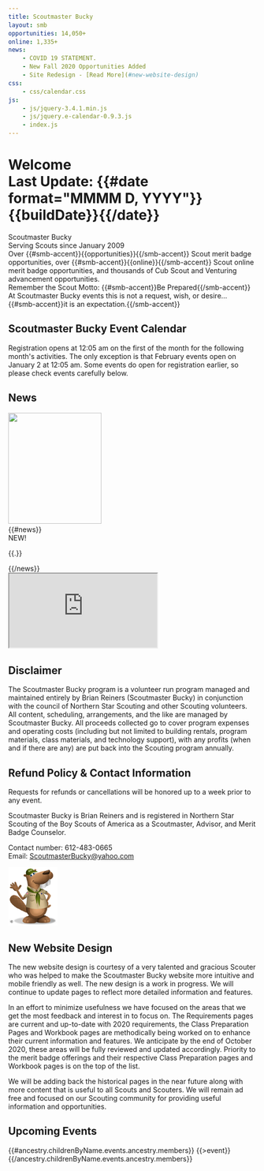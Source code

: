 ```yaml
---
title: Scoutmaster Bucky
layout: smb
opportunities: 14,050+
online: 1,335+
news:
    - COVID 19 STATEMENT.
    - New Fall 2020 Opportunities Added
    - Site Redesign - [Read More](#new-website-design)
css:
    - css/calendar.css
js:
    - js/jquery-3.4.1.min.js
    - js/jquery.e-calendar-0.9.3.js
    - index.js
---
```


<script>window.events = [];</script>

# <div class="D(f) Jc(sb) Ai(b) Fxd(c)--s"><div>Welcome</div><div class="Fz(0.4em) Fw(n) Tt(n)">Last Update: {{#date format="MMMM D, YYYY"}}{{buildDate}}{{/date}}</div></div>

<div class="C(smbThmTx) Fw(b) Fz(2em) D(f) Jc(c)">Scoutmaster Bucky</div>
<div class="D(f) Jc(c) Pb(1em)">Serving Scouts since January 2009</div>

<div class="Maw(450px) Ta(c) Mx(a)">Over {{#smb-accent}}{{opportunities}}{{/smb-accent}} Scout merit badge opportunities, over {{#smb-accent}}{{online}}{{/smb-accent}} Scout online merit badge opportunities, and thousands of Cub Scout and Venturing advancement opportunities.</div>

<div class="Ta(c) Mt(1em)">Remember the Scout Motto: {{#smb-accent}}Be Prepared{{/smb-accent}}</div>

<div class="Ta(c)">At Scoutmaster Bucky events this is not a request, wish, or desire…</div>

<div class="Ta(c)">{{#smb-accent}}it is an expectation.{{/smb-accent}}</div>

## Scoutmaster Bucky Event Calendar

<div id="calendar" class="Mb(0.9em) H(218px) H(426px)--m"></div>

Registration opens at 12:05 am on the first of the month for the following month's activities. The only exception is that February events open on January 2 at 12:05 am. Some events do open for registration earlier, so please check events carefully below.

## News

<div class="D(f) Fxd(c)--m">
<div class="Maw(189px) Mx(a)--m W(30%)--m">
<img src="{{@root.rootPath}}images/bucky-with-newspaper.jpg" class="W(100%) H(a)" width="189" height="225" />
</div>
<div>
{{#news}}
<div class="D(f)">
<div class="D(f) C(red) Fw(b) Px(8px)">NEW!</div>
<div>

{{.}}

</div>
</div>
{{/news}}
</div>
</div>

<iframe src="https://www.google.com/maps/d/u/0/embed?mid=1vdI1j549x1Ft6VQmoRYcZaIH5etwe0vz" class="W(100%) H(480px) Mah(50vh) Mt(0.9em)" loading="lazy"></iframe>

## Disclaimer

The Scoutmaster Bucky program is a volunteer run program managed and maintained entirely by Brian Reiners (Scoutmaster Bucky) in conjunction with the council of Northern Star Scouting and other Scouting volunteers. All content, scheduling, arrangements, and the like are managed by Scoutmaster Bucky. All proceeds collected go to cover program expenses and operating costs (including but not limited to building rentals, program materials, class materials, and technology support), with any profits (when and if there are any) are put back into the Scouting program annually.

## Refund Policy & Contact Information

<div class="D(f) Fxd(c)--s"><div>

Requests for refunds or cancellations will be honored up to a week prior to any event.

Scoutmaster Bucky is Brian Reiners and is registered in Northern Star Scouting of the Boy Scouts of America as a Scoutmaster, Advisor, and Merit Badge Counselor.

Contact number: 612-483-0665<br />
Email: <a href="mailto:ScoutmasterBucky@yahoo.com?subject=Home Page Inquiry">ScoutmasterBucky@yahoo.com</a>

</div>
<div class="Maw(30%)--s M(a)--s">
<img src="images/bucky-waving.jpg" alt="Bucky Waving" class="W(75%) H(a)" width="100" height="119" />
</div>
</div>

## New Website Design

The new website design is courtesy of a very talented and gracious Scouter who was helped to make the Scoutmaster Bucky website more intuitive and mobile friendly as well. The new design is a work in progress. We will continue to update pages to reflect more detailed information and features.

In an effort to minimize usefulness we have focused on the areas that we get the most feedback and interest in to focus on. The Requirements pages are current and up-to-date with 2020 requirements, the Class Preparation Pages and Workbook pages are methodically being worked on to enhance their current information and features. We anticipate by the end of October 2020, these areas will be fully reviewed and updated accordingly. Priority to the merit badge offerings and their respective Class Preparation pages and Workbook pages is on the top of the list.

We will be adding back the historical pages in the near future along with more content that is useful to all Scouts and Scouters. We will remain ad free and focused on our Scouting community for providing useful information and opportunities.

</div>

## Upcoming Events



{{#ancestry.childrenByName.events.ancestry.members}}
{{>event}}
{{/ancestry.childrenByName.events.ancestry.members}}
